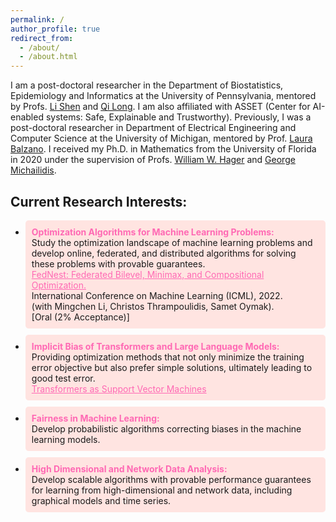 ```yaml
---
permalink: /
author_profile: true
redirect_from: 
  - /about/
  - /about.html
---
```


I am a post-doctoral researcher in the Department of Biostatistics, Epidemiology and Informatics at the University of Pennsylvania, mentored by Profs. [Li Shen](https://www.med.upenn.edu/apps/faculty/index.php/g275/p9075258) and [Qi Long](https://www.med.upenn.edu/apps/faculty/index.php/g275/p8939931).  I am also affiliated with ASSET (Center for AI-enabled systems: Safe, Explainable and Trustworthy). Previously, I was a  post-doctoral researcher in Department of Electrical Engineering and Computer Science at the University of Michigan, mentored by Prof. [Laura Balzano](https://web.eecs.umich.edu/~girasole/). I received my Ph.D. in Mathematics from the University of Florida in 2020 under the supervision of Profs. [William W. Hager](https://people.clas.ufl.edu/hager/) and [George Michailidis](https://informatics.research.ufl.edu/homepage-2/about-us/michailidis.html).



<h2>Current Research Interests:</h2>
<ul>
  <li style="background-color: #FFE4E1; padding: 10px; border-radius: 5px; margin-bottom: 10px;">
    <strong style="color: #FF69B4;">Optimization Algorithms for Machine Learning Problems:</strong><br>
    Study the optimization landscape of machine learning problems and develop online, federated, and distributed algorithms for solving these problems with provable guarantees.
    <br>
    <a href="https://arxiv.org/abs/2205.02215" style="color: #FF69B4;">FedNest: Federated Bilevel, Minimax, and Compositional Optimization.</a>
    <br>
    International Conference on Machine Learning (ICML), 2022.
    <br>
    (with Mingchen Li, Christos Thrampoulidis, Samet Oymak).
    <br>
    [Oral (2% Acceptance)]
  </li>
  <li style="background-color: #FFE4E1; padding: 10px; border-radius: 5px; margin-bottom: 10px;">
    <strong style="color: #FF69B4;">Implicit Bias of Transformers and Large Language Models:</strong><br>
    Providing optimization methods that not only minimize the training error objective but also prefer simple solutions, ultimately leading to good test error.
    <br><a href="https://arxiv.org/abs/2308.16898" style="color: #FF69B4;">Transformers as Support Vector Machines</a>
  </li>
  <li style="background-color: #FFE4E1; padding: 10px; border-radius: 5px; margin-bottom: 10px;">
    <strong style="color: #FF69B4;">Fairness in Machine Learning:</strong><br>
    Develop probabilistic algorithms correcting biases in the machine learning models.
  </li>
  <li style="background-color: #FFE4E1; padding: 10px; border-radius: 5px; margin-bottom: 10px;">
    <strong style="color: #FF69B4;">High Dimensional and Network Data Analysis:</strong><br>
    Develop scalable algorithms with provable performance guarantees for learning from high-dimensional and network data, including graphical models and time series.
  </li>
</ul>
